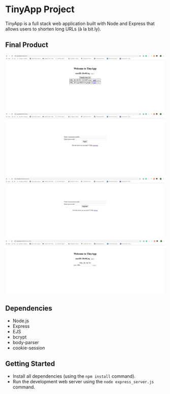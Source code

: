 # TinyApp Project

TinyApp is a full stack web application built with Node and Express that allows users to shorten long URLs (à la bit.ly).

## Final Product

![&quot;screenshot of urls-page&quot;](https://github.com/XiaoyongXu/TinyApp/blob/master/docs/urls-page.png?raw=true)
![&quot;screenshot of login-page&quot;](https://github.com/XiaoyongXu/TinyApp/blob/master/docs/login-page.png?raw=true)
![&quot;screenshot of register-page&quot;](https://github.com/XiaoyongXu/TinyApp/blob/master/docs/register-page.png?raw=true)
![&quot;screenshot description&quot;](https://github.com/XiaoyongXu/TinyApp/blob/master/docs/edit-page.png?raw=true)


## Dependencies

- Node.js
- Express
- EJS
- bcrypt
- body-parser
- cookie-session

## Getting Started

- Install all dependencies (using the `npm install` command).
- Run the development web server using the `node express_server.js` command.
